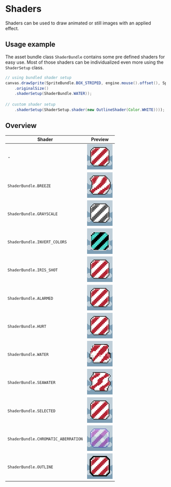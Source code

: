 # Shaders

Shaders can be used to draw animated or still images with an applied effect.

## Usage example

The asset bundle class `ShaderBundle` contains some pre defined shaders for easy use. Most of those shaders can be
individualized even more using the `ShaderSetup` class.

``` java
// using bundled shader setup
canvas.drawSprite(SpriteBundle.BOX_STRIPED, engine.mouse().offset(), SpriteDrawOptions
    .originalSize()
    .shaderSetup(ShaderBundle.WATER));

// custom shader setup
    .shaderSetup(ShaderSetup.shader(new OutlineShader(Color.WHITE))));
```

## Overview

| Shader                              | Preview                                           |
|-------------------------------------|---------------------------------------------------|
| -                                   | ![NONE](NONE.gif)                                 |
| `ShaderBundle.BREEZE`               | ![BREEZE](BREEZE.gif)                             |
| `ShaderBundle.GRAYSCALE`            | ![GRAYSCALE](GRAYSCALE.gif)                       |
| `ShaderBundle.INVERT_COLORS`        | ![INVERT_COLORS](INVERT_COLORS.gif)               |
| `ShaderBundle.IRIS_SHOT`            | ![IRIS_SHOT](IRIS_SHOT.gif)                       |
| `ShaderBundle.ALARMED`              | ![ALARMED](ALARMED.gif)                           |
| `ShaderBundle.HURT`                 | ![HURT](HURT.gif)                                 |
| `ShaderBundle.WATER`                | ![WATER](WATER.gif)                               |
| `ShaderBundle.SEAWATER`             | ![SEAWATER](SEAWATER.gif)                         |
| `ShaderBundle.SELECTED`             | ![SELECTED](SELECTED.gif)                         |
| `ShaderBundle.CHROMATIC_ABERRATION` | ![CHROMATIC_ABERRATION](CHROMATIC_ABERRATION.gif) |
| `ShaderBundle.OUTLINE`              | ![OUTLINE](OUTLINE.gif)                           |
